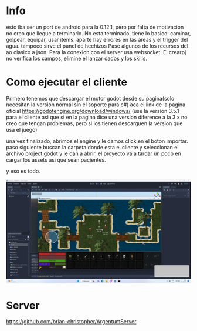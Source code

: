 # Info
esto iba ser un port de android para la 0.12.1, pero por falta de motivacion no creo que llegue a terminarlo. No esta terminado, tiene lo basico: caminar, golpear, equipar, usar items. aparte hay errores en las areas y el trigger del agua. tampoco sirve el panel de hechizos Pase algunos de los recursos del ao clasico a json. Para la conexion con el server usa websocket. El crearpj no verifica los campos, elimine el lanzar dados y los skills.


# Como ejecutar el cliente
Primero tenemos que descargar el motor godot desde su pagina(solo necesitan la version normal sin el soporte para c#) aca el link de la pagina oficial https://godotengine.org/download/windows/ (use la version 3.5.1 para el cliente asi que si en la pagina dice una version diference a la 3.x no creo que tengan problemas, pero si los tienen descarguen la version que usa el juego)

una vez finalizado, abrimos el engine y le damos click en el boton importar. paso siguiente buscan la carpeta donde esta el cliente y seleccionan el archivo project.godot y le dan a abrir. el proyecto va a tardar un poco en cargar los assets asi que sean pacientes.

y eso es todo.

![alt text](https://github.com/brian-christopher/Argentum/blob/main/inicio2.png)

# Server 
https://github.com/brian-christopher/ArgentumServer
